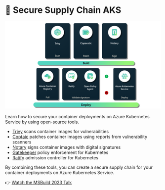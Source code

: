 # 🔑 Secure Supply Chain AKS


![Secure Supply Chain on AKS Overview](imgs/secure-supply-chain-on-aks-overview.png)

Learn how to secure your container deployments on Azure Kubernetes Service by using open-source tools.

- [Trivy](https://github.com/aquasecurity/trivy) scans container images for vulnerabilities
- [Coptaic](https://github.com/project-copacetic/copacetic) patches container images using reports from vulnerability scanners
- [Notary](https://github.com/notaryproject/notary) signs container images with digital signatures
- [Gatekeeper](https://github.com/open-policy-agent/gatekeeper-library) policy enforcement for Kubernetes
- [Ratify](https://github.com/deislabs/ratify) admission controller for Kubernetes

By combining these tools, you can create a secure supply chain for your container deployments on Azure Kubernetes Service.

👉 [Watch the MSBuild 2023 Talk](https://www.youtube.com/watch?v=Mep9QWc3ByE&t=1s)